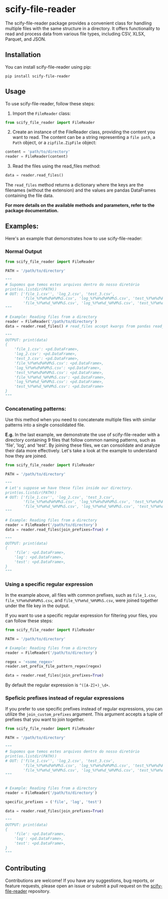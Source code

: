 # scify-file-reader
The scify-file-reader package provides a convenient class for handling multiple files with the same structure in a directory. It offers functionality to read and process data from various file types, including CSV, XLSX, Parquet, and JSON.

## Installation

You can install scify-file-reader using pip:

```shell
pip install scify-file-reader
```

## Usage

To use scify-file-reader, follow these steps:

1. Import the `FileReader` class:

```python
from scify_file_reader import FileReader
```

2. Create an instance of the FileReader class, providing the content you want to read. The content can be a string representing a `file path`, a `Path` object, or a `zipfile.ZipFile` object:
```python 
content = 'path/to/directory'
reader = FileReader(content)
```

3. Read the files using the read_files method:
```python
data = reader.read_files()
```

The `read_files` method returns a dictionary where the keys are the filenames (without the extension) and the values are pandas DataFrames containing the file data.

**For more details on the available methods and parameters, refer to the package documentation.**


## Examples:
Here's an example that demonstrates how to use scify-file-reader:

### Normal Output
```python
from scify_file_reader import FileReader

PATH = '/path/to/directory'

"""
# Supomos que temos estes arquivos dentro do nosso diretório
print(os.listdir(PATH))
# OUT: ['file_1.csv'', 'log_2.csv', 'test_3.csv',
        'file_%Y%m%d%H%M%S.csv', 'log_%Y%m%d%H%M%S.csv', 'test_%Y%m%d%H%M%S.csv', 
        'file_%Y%m%d_%H%M%S.csv', 'log_%Y%m%d_%H%M%S.csv', 'test_%Y%m%d_%H%M%S.csv', 
"""

# Example: Reading files from a directory
reader = FileReader('/path/to/directory')
data = reader.read_files() # read_files accept kwargs from pandas read_ methods

"""
OUTPUT: print(data)
{
    'file_1.csv': <pd.DataFrame>,
    'log_2.csv': <pd.DataFrame>,
    'test_3.csv': <pd.DataFrame>,
    'file_%Y%m%d%H%M%S.csv': <pd.DataFrame>,
    'log_%Y%m%d%H%M%S.csv': <pd.DataFrame>,
    'test_%Y%m%d%H%M%S.csv': <pd.DataFrame>,
    'file_%Y%m%d_%H%M%S.csv': <pd.DataFrame>,
    'log_%Y%m%d_%H%M%S.csv': <pd.DataFrame>,
    'test_%Y%m%d_%H%M%S.csv': <pd.DataFrame>
}
"""

```

### Concatenating patterns:
Use this method when you need to concatenate multiple files with similar patterns into a single consolidated file.

**E.g.** In the last example, we demonstrate the use of scify-file-reader with a directory containing 9 files that follow common naming patterns, such as 'file', 'log', and 'test'. By joining these files, we can consolidate and analyze their data more effectively. Let's take a look at the example to understand how they are joined.

```python
from scify_file_reader import FileReader

PATH = '/path/to/directory'

"""
# Let's suppose we have these files inside our directory.
print(os.listdir(PATH))
# OUT: ['file_1.csv'', 'log_2.csv', 'test_3.csv',
        'file_%Y%m%d%H%M%S.csv', 'log_%Y%m%d%H%M%S.csv', 'test_%Y%m%d%H%M%S.csv', 
        'file_%Y%m%d_%H%M%S.csv', 'log_%Y%m%d_%H%M%S.csv', 'test_%Y%m%d_%H%M%S.csv', 
"""

# Example: Reading files from a directory
reader = FileReader('/path/to/directory')
data = reader.read_files(join_prefixes=True) #

"""
OUTPUT: print(data)
{
    'file': <pd.DataFrame>,
    'log': <pd.DataFrame>,
    'test': <pd.DataFrame>,
}
"""
```

### Using a specific regular expression

In the example above, all files with common prefixes, such as `file_1.csv`, `file_%Y%m%d%H%M%S.csv`, and `file_%Y%m%d_%H%M%S.csv`, were joined together under the file key in the output.  

If you want to use a specific regular expression for filtering your files, you can follow these steps:

```python
from scify_file_reader import FileReader

PATH = '/path/to/directory'

# Example: Reading files from a directory
reader = FileReader('/path/to/directory')

regex = '<some_regex>'
reader.set_prefix_file_pattern_regex(regex)

data = reader.read_files(join_prefixes=True) 
```

By default the regular expression is `^([A-Z]+)_\d+`.

### Speficic prefixes instead of regular expressions

If you prefer to use specific prefixes instead of regular expressions, you can utilize the `join_custom_prefixes` argument. This argument accepts a tuple of prefixes that you want to join together.

```python
from scify_file_reader import FileReader

PATH = '/path/to/directory'

"""
# Supomos que temos estes arquivos dentro do nosso diretório
print(os.listdir(PATH))
# OUT: ['file_1.csv'', 'log_2.csv', 'test_3.csv',
        'file_%Y%m%d%H%M%S.csv', 'log_%Y%m%d%H%M%S.csv', 'test_%Y%m%d%H%M%S.csv', 
        'file_%Y%m%d_%H%M%S.csv', 'log_%Y%m%d_%H%M%S.csv', 'test_%Y%m%d_%H%M%S.csv', 
"""


# Example: Reading files from a directory
reader = FileReader('/path/to/directory')

specific_prefixes = ('file', 'log', 'test')

data = reader.read_files(join_prefixes=True) 

"""
OUTPUT: print(data)
{
    'file': <pd.DataFrame>,
    'log': <pd.DataFrame>,
    'test': <pd.DataFrame>,
}
"""
```

## Contributing
Contributions are welcome! If you have any suggestions, bug reports, or feature requests, please open an issue or submit a pull request on the [scify-file-reader](https://github.com/Jeferson-Peter/scify-file-reader) repository.
